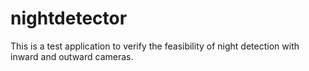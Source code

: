# nightdetector
This is a test application to verify the feasibility of night detection with inward and outward cameras.
